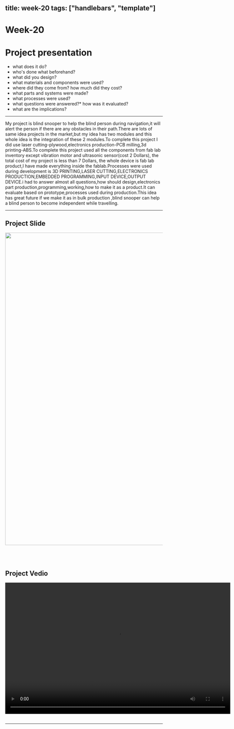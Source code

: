 title: week-20
tags: ["handlebars", "template"]
---

# Week-20

# Project presentation

* what does it do?
* who's done what beforehand?
* what did you design?
* what materials and components were used?
* where did they come from? how much did they cost?
* what parts and systems were made?
* what processes were used?
* what questions were answered?* how was it evaluated?
* what are the implications?


----------


My project is blind snooper to help the blind person during navigation,it will alert the person if there are any obstacles in their path.There are lots of same idea projects in the market,but my idea has two modules and this whole idea is the integration of these 2 modules.To complete this project I did use laser cutting-plywood,electronics production-PCB milling,3d printing-ABS.To complete this project used all the components from fab lab inventory except vibration motor and ultrasonic sensor(cost 2  Dollars), the total cost of my project is less than 7 Dollars, the whole device is fab lab product,I have made everything inside the fablab.Processes were used during development is 3D PRINTING,LASER CUTTING,ELECTRONICS PRODUCTION,EMBEDDED PROGRAMMING,INPUT DEVICE,OUTPUT DEVICE.i had to answer almost all questions,how should design,electronics part production,programming,working,how to make it as a product.It can evaluate based on prototype,processes used during production.This idea has great future if we make it as in bulk production ,blind snooper can help a blind person to become independent while travelling.

-------

## Project Slide

<center><img src="presentation.png" width= "1000"/></center>

<br><br>



## Project Vedio



<video width="720" height="420" controls="">
           <source src="presentation.mp4" type="video/mp4">
           Your browser does not support the video tag.
           </video>
<br><br>



---------------
